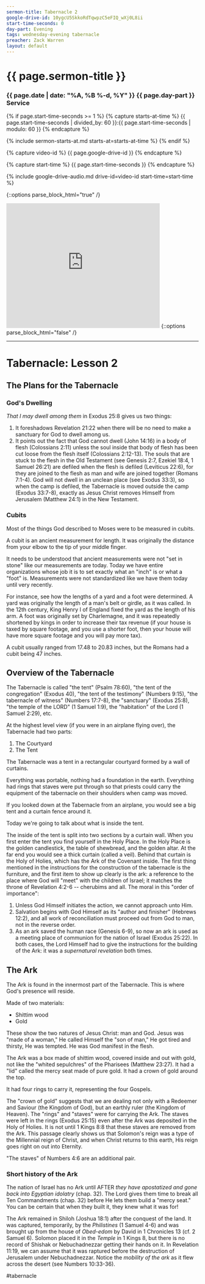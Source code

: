 ```yaml
---
sermon-title: Tabernacle 2
google-drive-id: 10ygcU5SkkoRdTqwpzC5eFIQ_wXj0L8ii
start-time-seconds: 0
day-part: Evening
tags: wednesday-evening tabernacle
preacher: Zack Warren
layout: default
---
```


# {{ page.sermon-title }}

### {{ page.date | date: "%A, %B %-d, %Y" }} {{ page.day-part }} Service

{% if page.start-time-seconds >= 1 %}
{% capture starts-at-time %}
{{ page.start-time-seconds | divided_by: 60 }}:{{ page.start-time-seconds | modulo: 60 }}
{% endcapture %}

{% include sermon-starts-at.md starts-at=starts-at-time %}
{% endif %}

{% capture video-id %}
{{ page.google-drive-id }}
{% endcapture %}

{% capture start-time %}
{{ page.start-time-seconds }}
{% endcapture %}

{% include google-drive-audio.md drive-id=video-id start-time=start-time %}

{::options parse_block_html="true" /}
<iframe src="https://onedrive.live.com/embed?cid=19DF4E5D38A1B8EB&resid=19DF4E5D38A1B8EB%2149362&authkey=AAffu5I-hjPeYs0&em=2" width="402" height="327" frameborder="0" scrolling="no"></iframe>
{::options parse_block_html="false" /}

***

# Tabernacle: Lesson 2

## The Plans for the Tabernacle

### God's Dwelling

*That I may dwell among them* in Exodus 25:8 gives us two things:
1. It foreshadows Revelation 21:22 when there will be no need to make a sanctuary for God to dwell among us.
2. It points out the fact that God cannot dwell (John 14:16) in a body of flesh (Colossians 2:11) unless the soul inside that body of flesh has been cut loose from the flesh itself (Colossians 2:12-13). The souls that are stuck to the flesh in the Old Testament (see Genesis 2:7, Ezekiel 18:4, 1 Samuel 26:21) are defiled when the flesh is defiled (Leviticus 22:6), for they are joined to the flesh as man and wife are joined together (Romans 7:1-4). God will not dwell in an unclean place (see Exodus 33:3), so when the camp is defiled, the Tabernacle is moved outside the camp (Exodus 33:7-8), exactly as Jesus Christ removes Himself from Jerusalem (Matthew 24:1) in the New Testament.

### Cubits

Most of the things God described to Moses were to be measured in cubits.

A cubit is an ancient measurement for length. It was originally the distance from your elbow to the tip of your middle finger.

It needs to be understood that ancient measurements were not "set in stone" like our measurements are today. Today we have entire organizations whose job it is to set exactly what an "inch" is or what a "foot" is. Measurements were not standardized like we have them today until very recently.

For instance, see how the lengths of a yard and a foot were determined. A yard was originally the length of a man's belt or girdle, as it was called. In the 12th century, King Henry I of England fixed the yard as the length of his arm. A foot was originally set by Charlemagne, and it was repeatedly shortened by kings in order to increase their tax revenue (if your house is taxed by square footage, and you use a shorter foot, then your house will have more square footage and you will pay more tax).

A cubit usually ranged from 17.48 to 20.83 inches, but the Romans had a cubit being 47 inches.

## Overview of the Tabernacle

The Tabernacle is called "the tent" (Psalm 78:60), "the tent of the congregation" (Exodus 40), "the tent of the testimony" (Numbers 9:15), "the tabernacle of witness" (Numbers 17:7-8), the "sanctuary" (Exodus 25:8), "the temple of the LORD" (1 Samuel 1:9), the "habitation" of the Lord (1 Samuel 2:29), etc.

At the highest level view (if you were in an airplane flying over), the Tabernacle had two parts:
1. The Courtyard
2. The Tent

The Tabernacle was a tent in a rectangular courtyard formed by a wall of curtains.

Everything was portable, nothing had a foundation in the earth. Everything had rings that staves were put through so that priests could carry the equipment of the tabernacle on their shoulders when camp was moved.

If you looked down at the Tabernacle from an airplane, you would see a big tent and a curtain fence around it.

Today we're going to talk about what is inside the tent.

The inside of the tent is split into two sections by a curtain wall. When you first enter the tent you find yourself in the Holy Place. In the Holy Place is the golden candlestick, the table of shewbread, and the golden altar. At the far end you would see a thick curtain (called a veil). Behind that curtain is the Holy of Holies, which has the Ark of the Covenant inside. The first thing mentioned in the instructions for the construction of the tabernacle is the furniture, and the first item to show up clearly is the ark: a reference to the place where God will "meet" with the children of Israel; it matches the throne of Revelation 4:2-6 -- cherubims and all. The moral in this "order of importance":
1. Unless God Himself initiates the action, we cannot approach unto Him.
2. Salvation begins with God Himself as its "author and finisher" (Hebrews 12:2), and all work of reconciliation must proceed out from God to man, not in the reverse order.
3. As an ark saved the human race (Genesis 6-9), so now an ark is used as a meeting place of communion for the nation of Israel (Exodus 25:22). In both cases, the Lord Himself had to give the instructions for the building of the Ark: it was a *supernatural revelation* both times.

## The Ark

The Ark is found in the innermost part of the Tabernacle. This is where God's presence will reside.

Made of two materials:
- Shittim wood
- Gold

These show the two natures of Jesus Christ: man and God. Jesus was "made of a woman," He called Himself the "son of man," He got tired and thirsty, He was tempted. He was God manifest in the flesh.

The Ark was a box made of shittim wood, covered inside and out with gold, not like the "whited sepulchres" of the Pharisees (Matthew 23:27). It had a "lid" called the mercy seat made of pure gold. It had a crown of gold around the top.

It had four rings to carry it, representing the four Gospels.

The "crown of gold" suggests that we are dealing not only with a Redeemer and Saviour (the Kingdom of God), but an earthly ruler (the Kingdom of Heaven). The "rings" and "staves" were for carrying the Ark. The staves were left in the rings (Exodus 25:15) even after the Ark was deposited in the Holy of Holies. It is not until 1 Kings 8:8 that these staves are removed from the Ark. This passage clearly shows us that Solomon's reign was a type of the Millennial reign of Christ, and when Christ returns to this earth, His reign goes right on out into Eternity.

"The staves" of Numbers 4:6 are an additional pair.

### Short history of the Ark

The nation of Israel has no Ark until AFTER *they have apostatized and gone back into Egyptian idolatry* (chap. 32). The Lord gives them time to break all Ten Commandments (chap. 32) before He lets them build a "mercy seat." You can be certain that when they built it, they knew what it was for!

The Ark remained in Shiloh (Joshua 18:1) after the conquest of the land. It was captured, temporarily, by the *Philistines* (1 Samuel 4-6) and was brought up from the house of *Obed-edom* by David in 1 Chronicles 13 (cf. 2 Samuel 6). Solomon placed it in the *Temple* in 1 Kings 8, but there is no record of Shishak or Nebuchadnezzar getting their hands on it. In Revelation 11:19, we can assume that it was raptured before the destruction of Jerusalem under Nebuchadnezzar. Notice the *mobility of the ark* as it flew across the desert (see Numbers 10:33-36).

#tabernacle
